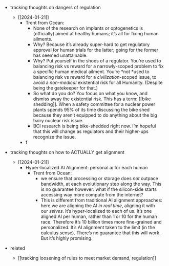   * tracking thoughts on dangers of regulation
    * [[2024-01-21]]
      * Trent from Ocean:
        * None of the research on implants or optogenetics is (officially) aimed at healthy humans; it’s all for fixing human ailments.
        * Why? Because it’s already super-hard to get regulatory approval for human trials for the latter; going for the former has seemed unattainable.
        * Why? Put yourself in the shoes of a regulator. You’re used to balancing risk vs reward for a narrowly-scoped problem to fix a specific human medical ailment. You’re *not *used to balancing risk vs reward for a *civilization*-scoped issue, to avoid a *non-medical* existential risk for all Humanity. (Despite being the gatekeeper for that.)
        * So what do you do? You focus on what you know, and dismiss away the existential risk. This has a term: [[bike shedding]]. When a safety committee for a nuclear power plants spends 95% of its time discussing the bike shed because they aren’t equipped to do anything about the big hairy nuclear risk issue.
        * BCI research is being bike-shedded right now. I’m hopeful that this will change as regulators and their higher-ups recognize the issue.
      * f
  * tracking thoughts on how to ACTUALLY get alignment
    * [[2024-01-21]]
      * Hyper-localized AI Alignment: personal ai for each human
        * Trent from Ocean:
          * we ensure that processing or storage does *not* outpace bandwidth, at each evolutionary step along the way. This is no guarantee however: what if the silicon-side starts accessing way more compute from the internet?
          * This is different from traditional AI alignment approaches: here we are aligning the AI *in real time*, aligning it with our *selves*. It’s hyper-localized to each of us. It’s one aligned AI per human, rather than 1 or 10 for the human race. Therefore it’s 10 billion times more fine-grained and personalized. It’s AI alignment taken to the limit (in the calculus sense). There’s no guarantee that this will work. But it’s highly promising.

  * related
    * [[tracking loosening of rules to meet market demand, regulation]]